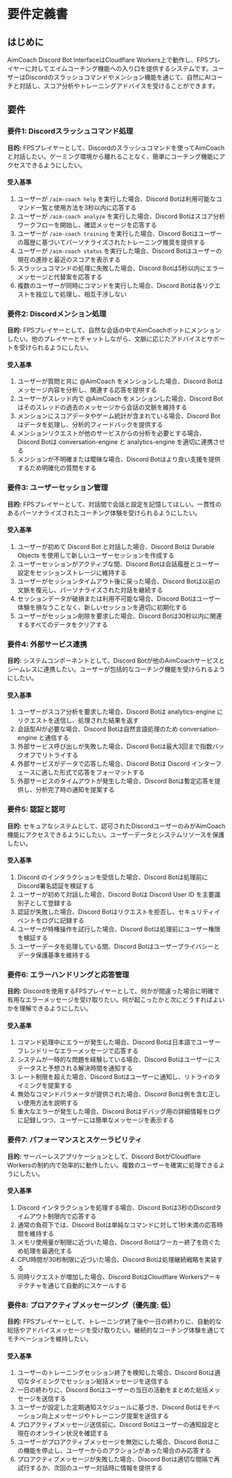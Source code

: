 # 要件定義書

## はじめに

AimCoach Discord Bot InterfaceはCloudflare Workers上で動作し、FPSプレイヤーに対してエイムコーチング機能への入り口を提供するシステムです。ユーザーはDiscordのスラッシュコマンドやメンション機能を通じて、自然にAIコーチと対話し、スコア分析やトレーニングアドバイスを受けることができます。

## 要件

### 要件1: Discordスラッシュコマンド処理
**目的:** FPSプレイヤーとして、Discordのスラッシュコマンドを使ってAimCoachと対話したい。ゲーミング環境から離れることなく、簡単にコーチング機能にアクセスできるようにしたい。

#### 受入基準

1. ユーザーが `/aim-coach help` を実行した場合、Discord Botは利用可能なコマンド一覧と使用方法を3秒以内に応答する
2. ユーザーが `/aim-coach analyze` を実行した場合、Discord Botはスコア分析ワークフローを開始し、確認メッセージを応答する
3. ユーザーが `/aim-coach training` を実行した場合、Discord Botはユーザーの履歴に基づいてパーソナライズされたトレーニング推奨を提供する
4. ユーザーが `/aim-coach status` を実行した場合、Discord Botはユーザーの現在の進捗と最近のスコアを表示する
5. スラッシュコマンドの処理に失敗した場合、Discord Botは5秒以内にエラーメッセージと代替案を応答する
6. 複数のユーザーが同時にコマンドを実行した場合、Discord Botは各リクエストを独立して処理し、相互干渉しない

### 要件2: Discordメンション処理
**目的:** FPSプレイヤーとして、自然な会話の中でAimCoachボットにメンションしたい。他のプレイヤーとチャットしながら、文脈に応じたアドバイスとサポートを受けられるようにしたい。

#### 受入基準

1. ユーザーが質問と共に @AimCoach をメンションした場合、Discord Botはメッセージ内容を分析し、関連する応答を提供する
2. ユーザーがスレッド内で @AimCoach をメンションした場合、Discord Botはそのスレッドの過去のメッセージから会話の文脈を維持する
3. メンションにスコアデータやゲーム統計が含まれている場合、Discord Botはデータを処理し、分析的フィードバックを提供する
4. メンションリクエストが他のサービスからの分析を必要とする場合、Discord Botは conversation-engine と analytics-engine を適切に連携させる
5. メンションが不明確または曖昧な場合、Discord Botはより良い支援を提供するため明確化の質問をする

### 要件3: ユーザーセッション管理
**目的:** FPSプレイヤーとして、対話間で会話と設定を記憶してほしい。一貫性のあるパーソナライズされたコーチング体験を受けられるようにしたい。

#### 受入基準

1. ユーザーが初めて Discord Bot と対話した場合、Discord Botは Durable Objects を使用して新しいユーザーセッションを作成する
2. ユーザーセッションがアクティブな間、Discord Botは会話履歴とユーザー設定をセッションストレージに維持する
3. ユーザーがセッションタイムアウト後に戻った場合、Discord Botは以前の文脈を復元し、パーソナライズされた対話を継続する
4. セッションデータが破損または利用不可能な場合、Discord Botはユーザー体験を損なうことなく、新しいセッションを適切に初期化する
5. ユーザーがセッション削除を要求した場合、Discord Botは30秒以内に関連するすべてのデータをクリアする

### 要件4: 外部サービス連携
**目的:** システムコンポーネントとして、Discord Botが他のAimCoachサービスとシームレスに連携したい。ユーザーが包括的なコーチング機能を受けられるようにしたい。

#### 受入基準

1. ユーザーがスコア分析を要求した場合、Discord Botは analytics-engine にリクエストを送信し、処理された結果を返す
2. 会話型AIが必要な場合、Discord Botは自然言語処理のため conversation-engine と通信する
3. 外部サービス呼び出しが失敗した場合、Discord Botは最大3回まで指数バックオフでリトライする
4. 外部サービスがデータで応答した場合、Discord Botは Discord インターフェースに適した形式で応答をフォーマットする
5. 外部サービスのタイムアウトが発生した場合、Discord Botは暫定応答を提供し、分析完了時の通知を提案する

### 要件5: 認証と認可
**目的:** セキュアなシステムとして、認可されたDiscordユーザーのみがAimCoach機能にアクセスできるようにしたい。ユーザーデータとシステムリソースを保護したい。

#### 受入基準

1. Discord のインタラクションを受信した場合、Discord Botは処理前にDiscord署名認証を検証する
2. ユーザーが初めて対話した場合、Discord Botは Discord User ID を主要識別子として登録する
3. 認証が失敗した場合、Discord Botはリクエストを拒否し、セキュリティイベントをログに記録する
4. ユーザーが特権操作を試行した場合、Discord Botは処理前にユーザー権限を検証する
5. ユーザーデータを処理している間、Discord Botはユーザープライバシーとデータ保護基準を維持する

### 要件6: エラーハンドリングと応答管理
**目的:** Discordを使用するFPSプレイヤーとして、何かが間違った場合に明確で有用なエラーメッセージを受け取りたい。何が起こったかと次にどうすればよいかを理解できるようにしたい。

#### 受入基準

1. コマンド処理中にエラーが発生した場合、Discord Botは日本語でユーザーフレンドリーなエラーメッセージで応答する
2. システムが一時的な問題を経験している場合、Discord Botはユーザーにステータスと予想される解決時間を通知する
3. レート制限を超えた場合、Discord Botはユーザーに通知し、リトライのタイミングを提案する
4. 無効なコマンドパラメータが提供された場合、Discord Botは例を含む正しい使用方法を説明する
5. 重大なエラーが発生した場合、Discord Botはデバッグ用の詳細情報をログに記録しつつ、ユーザーには簡単なメッセージを表示する

### 要件7: パフォーマンスとスケーラビリティ
**目的:** サーバーレスアプリケーションとして、Discord BotがCloudflare Workersの制約内で効率的に動作したい。複数のユーザーを確実に処理できるようにしたい。

#### 受入基準

1. Discord インタラクションを処理する場合、Discord Botは3秒のDiscordタイムアウト制限内で応答する
2. 通常の負荷下では、Discord Botは単純なコマンドに対して1秒未満の応答時間を維持する
3. メモリ使用量が制限に近づいた場合、Discord Botはワーカー終了を防ぐため処理を最適化する
4. CPU時間が30秒制限に近づいた場合、Discord Botは処理継続戦略を実装する
5. 同時リクエストが増加した場合、Discord BotはCloudflare Workersアーキテクチャを通じて自動的にスケールする

### 要件8: プロアクティブメッセージング（優先度: 低）
**目的:** FPSプレイヤーとして、トレーニング終了後や一日の終わりに、自動的な総括やアドバイスメッセージを受け取りたい。継続的なコーチング体験を通じてモチベーションを維持したい。

#### 受入基準

1. ユーザーのトレーニングセッション終了を検知した場合、Discord Botは適切なタイミングでセッション総括メッセージを送信する
2. 一日の終わりに、Discord Botはユーザーの当日の活動をまとめた総括メッセージを送信する
3. ユーザーが設定した定期通知スケジュールに基づき、Discord Botはモチベーション向上メッセージやトレーニング提案を送信する
4. プロアクティブメッセージ送信前に、Discord Botはユーザーの通知設定と現在のオンライン状況を確認する
5. ユーザーがプロアクティブメッセージを無効にした場合、Discord Botはこの機能を停止し、ユーザーからのアクションがあった場合のみ応答する
6. プロアクティブメッセージが失敗した場合、Discord Botは適切な間隔で再試行するか、次回のユーザー対話時に情報を提供する